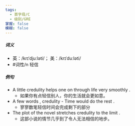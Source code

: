 ```yaml
---
tags:
  - 首字母/C
  - 级别/GRE
掌握: false
模糊: false
---
```

##### 词义
- 英：/krɪˈdjuːləti/； 美：/krɪˈduːləti/
- #词性/n  轻信
##### 例句
- A little credulity helps one on through life very smoothly .
	- 如果你有点轻信别人，你的生活就会更如意。
- A few words , credulity - Time would do the rest .
	- 寥寥数笔轻信时间会完成剩下的部分
- The plot of the novel stretches credulity to the limit .
	- 这部小说的情节几乎到了令人无法相信的地步。
